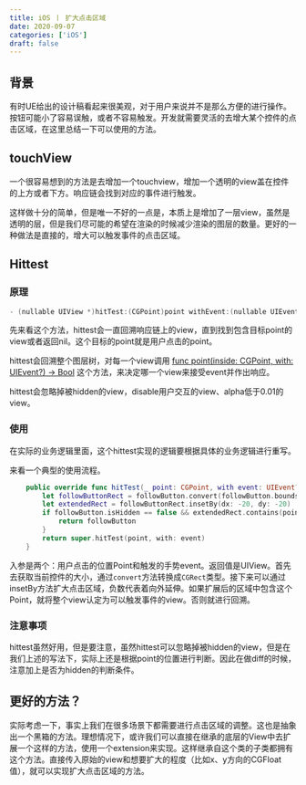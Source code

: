 ```yaml
---
title: iOS 丨 扩大点击区域
date: 2020-09-07
categories: ['iOS']
draft: false
---
```


## 背景
有时UE给出的设计稿看起来很美观，对于用户来说并不是那么方便的进行操作。按钮可能小了容易误触，或者不容易触发。开发就需要灵活的去增大某个控件的点击区域，在这里总结一下可以使用的方法。
<!--more-->
## touchView
一个很容易想到的方法是去增加一个touchview，增加一个透明的view盖在控件的上方或者下方。响应链会找到对应的事件进行触发。

这样做十分的简单，但是唯一不好的一点是，本质上是增加了一层view，虽然是透明的层，但是我们尽可能的希望在渲染的时候减少渲染的图层的数量。更好的一种做法是直接的，增大可以触发事件的点击区域。

## Hittest
### 原理
```objectivec
- (nullable UIView *)hitTest:(CGPoint)point withEvent:(nullable UIEvent *)event;   // recursively calls -pointInside:withEvent:. point is in the receiver's coordinate system
```
先来看这个方法，hittest会一直回溯响应链上的view，直到找到包含目标point的view或者返回nil。这个目标的point就是用户点击的point。

hittest会回溯整个图层树，对每一个view调用 [func point(inside: CGPoint, with: UIEvent?) -> Bool](https://developer.apple.com/documentation/uikit/uiview/1622533-point) 这个方法，来决定哪一个view来接受event并作出响应。

hittest会忽略掉被hidden的view，disable用户交互的view、alpha低于0.01的view。

### 使用
在实际的业务逻辑里面，这个hittest实现的逻辑要根据具体的业务逻辑进行重写。

来看一个典型的使用流程。
```swift
    public override func hitTest(_ point: CGPoint, with event: UIEvent?) -> UIView? {
        let followButtonRect = followButton.convert(followButton.bounds, to: self)
        let extendedRect = followButtonRect.insetBy(dx: -20, dy: -20)
        if followButton.isHidden == false && extendedRect.contains(point) {
            return followButton
        }
        return super.hitTest(point, with: event)
    }
```

入参是两个：用户点击的位置Point和触发的手势event。返回值是UIView。首先去获取当前控件的大小，通过`convert`方法转换成`CGRect`类型。接下来可以通过insetBy方法扩大点击区域，负数代表着向外延伸。如果扩展后的区域中包含这个Point，就将整个view认定为可以触发事件的view。否则就进行回溯。

### 注意事项
hittest虽然好用，但是要注意，虽然hittest可以忽略掉被hidden的view，但是在我们上述的写法下，实际上还是根据point的位置进行判断。因此在做diff的时候，注意加上是否为hidden的判断条件。

## 更好的方法？
实际考虑一下，事实上我们在很多场景下都需要进行点击区域的调整。这也是抽象出一个黑箱的方法。理想情况下，或许我们可以直接在继承的底层的View中去扩展一个这样的方法，使用一个extension来实现。这样继承自这个类的子类都拥有这个方法。直接传入原始的view和想要扩大的程度（比如x、y方向的CGFloat值），就可以实现扩大点击区域的方法。




